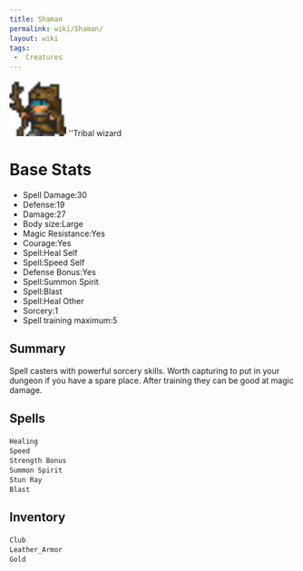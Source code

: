 ```yaml
---
title: Shaman
permalink: wiki/Shaman/
layout: wiki
tags:
 -  Creatures
---
```


<img src="shaman.png" title="fig:shaman.png" alt="shaman.png" width="100" />
''Tribal wizard

Base Stats
==========

-   Spell Damage:30
-   Defense:19
-   Damage:27
-   Body size:Large
-   Magic Resistance:Yes
-   Courage:Yes
-   Spell:Heal Self
-   Spell:Speed Self
-   Defense Bonus:Yes
-   Spell:Summon Spirit
-   Spell:Blast
-   Spell:Heal Other
-   Sorcery:1
-   Spell training maximum:5

Summary
-------

Spell casters with powerful sorcery skills. Worth capturing to put in
your dungeon if you have a spare place. After training they can be good
at magic damage.

Spells
------

`Healing`  
`Speed`  
`Strength Bonus`  
`Summon Spirit`  
`Stun Ray`  
`Blast`

Inventory
---------

`Club`  
`Leather_Armor`  
`Gold`
